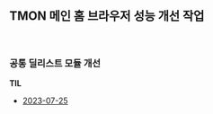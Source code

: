 ## TMON 메인 홈 브라우저 성능 개선 작업

<br>

### 공통 딜리스트 모듈 개선

**TIL**

- [2023-07-25](https://github.com/mireyhgnay/browser-performance-upgrade/blob/main/TIL/2023-07-25.md)
